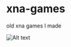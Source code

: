 xna-games
=========

old xna games I made

![Alt text](/../xna-games/Animal%20Scrambler/PhoneGameThumb.png?raw=true "Optional Title")
